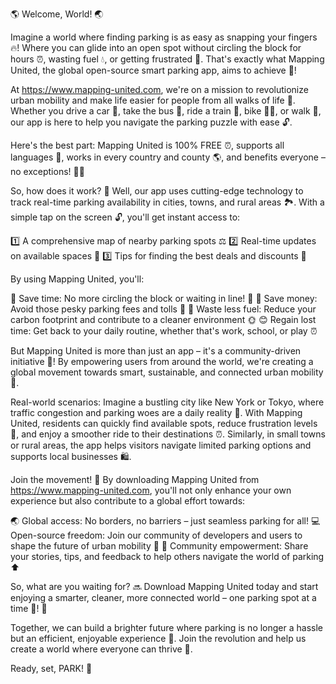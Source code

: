 🌎 Welcome, World! 🌏

Imagine a world where finding parking is as easy as snapping your fingers 🔥! Where you can glide into an open spot without circling the block for hours ⏰, wasting fuel 💧, or getting frustrated 😤. That's exactly what Mapping United, the global open-source smart parking app, aims to achieve 🚀!

At https://www.mapping-united.com, we're on a mission to revolutionize urban mobility and make life easier for people from all walks of life 👣. Whether you drive a car 🚗, take the bus 🚌, ride a train 🚂, bike 🚴‍♂️, or walk 👣, our app is here to help you navigate the parking puzzle with ease 🔓.

Here's the best part: Mapping United is 100% FREE ⏰, supports all languages 💬, works in every country and county 🌎, and benefits everyone – no exceptions! 🙅‍♂️

So, how does it work? 🤔 Well, our app uses cutting-edge technology to track real-time parking availability in cities, towns, and rural areas 🏞️. With a simple tap on the screen 🔓, you'll get instant access to:

1️⃣ A comprehensive map of nearby parking spots ⚖️
2️⃣ Real-time updates on available spaces 💨
3️⃣ Tips for finding the best deals and discounts 🎁

By using Mapping United, you'll:

💪 Save time: No more circling the block or waiting in line! 🔴
💸 Save money: Avoid those pesky parking fees and tolls 🚫
🌿 Waste less fuel: Reduce your carbon footprint and contribute to a cleaner environment 🌞
😊 Regain lost time: Get back to your daily routine, whether that's work, school, or play ⏰

But Mapping United is more than just an app – it's a community-driven initiative 💪! By empowering users from around the world, we're creating a global movement towards smart, sustainable, and connected urban mobility 🌟.

Real-world scenarios: Imagine a bustling city like New York or Tokyo, where traffic congestion and parking woes are a daily reality 🚗. With Mapping United, residents can quickly find available spots, reduce frustration levels 😤, and enjoy a smoother ride to their destinations ⏰. Similarly, in small towns or rural areas, the app helps visitors navigate limited parking options and supports local businesses 🛍️.

Join the movement! 🎉 By downloading Mapping United from https://www.mapping-united.com, you'll not only enhance your own experience but also contribute to a global effort towards:

🌏 Global access: No borders, no barriers – just seamless parking for all!
💻 Open-source freedom: Join our community of developers and users to shape the future of urban mobility 🚀
🌟 Community empowerment: Share your stories, tips, and feedback to help others navigate the world of parking ⬆️

So, what are you waiting for? 🔜 Download Mapping United today and start enjoying a smarter, cleaner, more connected world – one parking spot at a time 💪! 🎉

Together, we can build a brighter future where parking is no longer a hassle but an efficient, enjoyable experience 🌈. Join the revolution and help us create a world where everyone can thrive 🌟.

Ready, set, PARK! 🔴